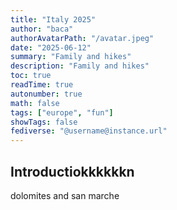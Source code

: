 ```yaml
---
title: "Italy 2025"
author: "baca"
authorAvatarPath: "/avatar.jpeg"
date: "2025-06-12"
summary: "Family and hikes"
description: "Family and hikes"
toc: true
readTime: true
autonumber: true
math: false
tags: ["europe", "fun"]
showTags: false
fediverse: "@username@instance.url"
---
```


## Introductiokkkkkkn

dolomites and san marche